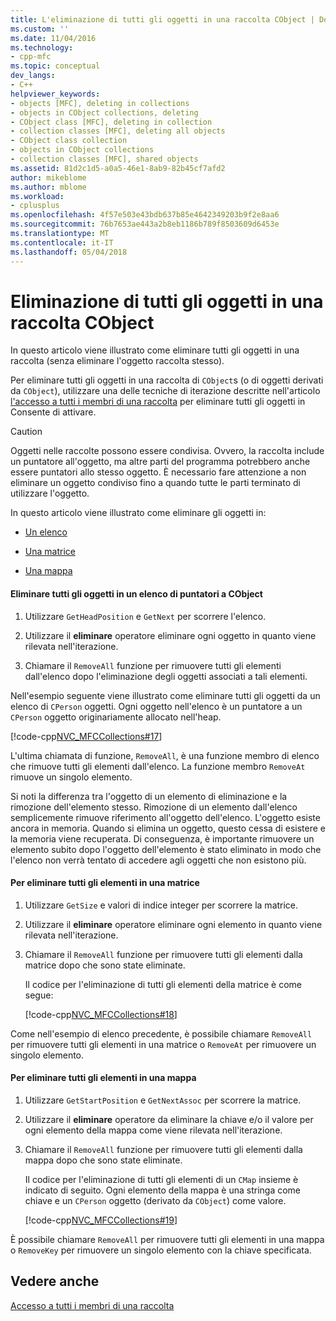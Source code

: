 ```yaml
---
title: L'eliminazione di tutti gli oggetti in una raccolta CObject | Documenti Microsoft
ms.custom: ''
ms.date: 11/04/2016
ms.technology:
- cpp-mfc
ms.topic: conceptual
dev_langs:
- C++
helpviewer_keywords:
- objects [MFC], deleting in collections
- objects in CObject collections, deleting
- CObject class [MFC], deleting in collection
- collection classes [MFC], deleting all objects
- CObject class collection
- objects in CObject collections
- collection classes [MFC], shared objects
ms.assetid: 81d2c1d5-a0a5-46e1-8ab9-82b45cf7afd2
author: mikeblome
ms.author: mblome
ms.workload:
- cplusplus
ms.openlocfilehash: 4f57e503e43bdb637b85e4642349203b9f2e8aa6
ms.sourcegitcommit: 76b7653ae443a2b8eb1186b789f8503609d6453e
ms.translationtype: MT
ms.contentlocale: it-IT
ms.lasthandoff: 05/04/2018
---
```

# <a name="deleting-all-objects-in-a-cobject-collection"></a>Eliminazione di tutti gli oggetti in una raccolta CObject
In questo articolo viene illustrato come eliminare tutti gli oggetti in una raccolta (senza eliminare l'oggetto raccolta stesso).  
  
 Per eliminare tutti gli oggetti in una raccolta di `CObject`s (o di oggetti derivati da `CObject`), utilizzare una delle tecniche di iterazione descritte nell'articolo [l'accesso a tutti i membri di una raccolta](../mfc/accessing-all-members-of-a-collection.md) per eliminare tutti gli oggetti in Consente di attivare.  
  
> [!CAUTION]
>  Oggetti nelle raccolte possono essere condivisa. Ovvero, la raccolta include un puntatore all'oggetto, ma altre parti del programma potrebbero anche essere puntatori allo stesso oggetto. È necessario fare attenzione a non eliminare un oggetto condiviso fino a quando tutte le parti terminato di utilizzare l'oggetto.  
  
 In questo articolo viene illustrato come eliminare gli oggetti in:  
  
-   [Un elenco](#_core_to_delete_all_objects_in_a_list_of_pointers_to_cobject)  
  
-   [Una matrice](#_core_to_delete_all_elements_in_an_array)  
  
-   [Una mappa](#_core_to_delete_all_elements_in_a_map)  
  
#### <a name="_core_to_delete_all_objects_in_a_list_of_pointers_to_cobject"></a>  Eliminare tutti gli oggetti in un elenco di puntatori a CObject  
  
1.  Utilizzare `GetHeadPosition` e `GetNext` per scorrere l'elenco.  
  
2.  Utilizzare il **eliminare** operatore eliminare ogni oggetto in quanto viene rilevata nell'iterazione.  
  
3.  Chiamare il `RemoveAll` funzione per rimuovere tutti gli elementi dall'elenco dopo l'eliminazione degli oggetti associati a tali elementi.  
  
 Nell'esempio seguente viene illustrato come eliminare tutti gli oggetti da un elenco di `CPerson` oggetti. Ogni oggetto nell'elenco è un puntatore a un `CPerson` oggetto originariamente allocato nell'heap.  
  
 [!code-cpp[NVC_MFCCollections#17](../mfc/codesnippet/cpp/deleting-all-objects-in-a-cobject-collection_1.cpp)]  
  
 L'ultima chiamata di funzione, `RemoveAll`, è una funzione membro di elenco che rimuove tutti gli elementi dall'elenco. La funzione membro `RemoveAt` rimuove un singolo elemento.  
  
 Si noti la differenza tra l'oggetto di un elemento di eliminazione e la rimozione dell'elemento stesso. Rimozione di un elemento dall'elenco semplicemente rimuove riferimento all'oggetto dell'elenco. L'oggetto esiste ancora in memoria. Quando si elimina un oggetto, questo cessa di esistere e la memoria viene recuperata. Di conseguenza, è importante rimuovere un elemento subito dopo l'oggetto dell'elemento è stato eliminato in modo che l'elenco non verrà tentato di accedere agli oggetti che non esistono più.  
  
#### <a name="_core_to_delete_all_elements_in_an_array"></a>  Per eliminare tutti gli elementi in una matrice  
  
1.  Utilizzare `GetSize` e valori di indice integer per scorrere la matrice.  
  
2.  Utilizzare il **eliminare** operatore eliminare ogni elemento in quanto viene rilevata nell'iterazione.  
  
3.  Chiamare il `RemoveAll` funzione per rimuovere tutti gli elementi dalla matrice dopo che sono state eliminate.  
  
     Il codice per l'eliminazione di tutti gli elementi della matrice è come segue:  
  
     [!code-cpp[NVC_MFCCollections#18](../mfc/codesnippet/cpp/deleting-all-objects-in-a-cobject-collection_2.cpp)]  
  
 Come nell'esempio di elenco precedente, è possibile chiamare `RemoveAll` per rimuovere tutti gli elementi in una matrice o `RemoveAt` per rimuovere un singolo elemento.  
  
#### <a name="_core_to_delete_all_elements_in_a_map"></a> Per eliminare tutti gli elementi in una mappa  
  
1.  Utilizzare `GetStartPosition` e `GetNextAssoc` per scorrere la matrice.  
  
2.  Utilizzare il **eliminare** operatore da eliminare la chiave e/o il valore per ogni elemento della mappa come viene rilevata nell'iterazione.  
  
3.  Chiamare il `RemoveAll` funzione per rimuovere tutti gli elementi dalla mappa dopo che sono state eliminate.  
  
     Il codice per l'eliminazione di tutti gli elementi di un `CMap` insieme è indicato di seguito. Ogni elemento della mappa è una stringa come chiave e un `CPerson` oggetto (derivato da `CObject`) come valore.  
  
     [!code-cpp[NVC_MFCCollections#19](../mfc/codesnippet/cpp/deleting-all-objects-in-a-cobject-collection_3.cpp)]  
  
 È possibile chiamare `RemoveAll` per rimuovere tutti gli elementi in una mappa o `RemoveKey` per rimuovere un singolo elemento con la chiave specificata.  
  
## <a name="see-also"></a>Vedere anche  
 [Accesso a tutti i membri di una raccolta](../mfc/accessing-all-members-of-a-collection.md)


